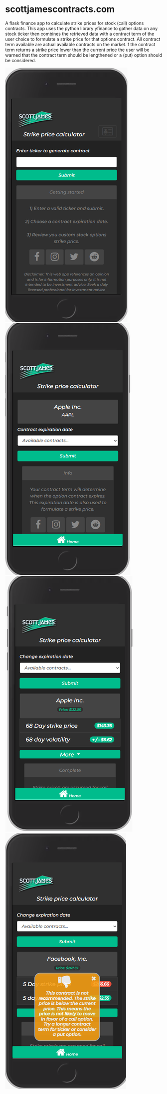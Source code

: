 # scottjamescontracts.com
A flask finance app to calculate strike prices for stock (call) options contracts. This app uses the python library yfinance to gather data on any stock ticker then combines the retrieved data with a contract term of the user choice to formulate a strike price for that options contract. All contract term available are actual available contracts on the market. f the contract term returns a strike price lower than the current price the user will be warned that the contract term should be lengthened or a (put) option should be considered.

![Screen shot of sofware image](https://github.com/graylagx2/Images/blob/master/home.png)![Screen shot of sofware image](https://github.com/graylagx2/Images/blob/master/contract_expiration.png)
![Screen shot of sofware image](https://github.com/graylagx2/Images/blob/master/contract_data.png)![Screen shot of sofware image](https://github.com/graylagx2/Images/blob/master/C_data_err.png)
